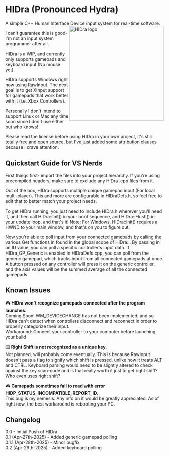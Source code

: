 # HIDra (Pronounced Hydra) 
A simple C++ Human Interface Device input system for real-time software. <img src="https://spratley.github.io/Images/HIDra_Logo.png" alt="HIDra logo" width="300" align=right>

I can't guarantee this is good- I'm not an input system programmer after all.

HIDra is a WIP, and currently only supports gamepads and keyboard input (No mouse yet).

HIDra supports Windows right now using RawInput. The next goal is to get XInput support for gamepads that work better with it (i.e. Xbox Controllers).

Personally I don't intend to support Linux or Mac any time soon since I don't use either but who knows!

Please read the license before using HIDra in your own project, it's still totally free and open source, but I've just added some attribution clauses because I crave attention.

## Quickstart Guide for VS Nerds
First things first- import the files into your project hierarchy. If you're using precompiled headers, make sure to exclude any HIDra .cpp files from it.

Out of the box, HIDra supports multiple unique gamepad input (For local multi-player). This and more are configurable in HIDraDefs.h, so feel free to edit that to better match your project needs.

To get HIDra running, you just need to include HIDra.h wherever you'll need it, and then call HIDra::Init() in your boot sequence, and HIDra::Flush() in your update loop, and that's it! Note: For Windows, HIDra::Init() requires a HWND to your main window, and that's on you to figure out.

Now you're able to poll input from your connected gamepads by calling the various Get functions in found in the global scope of HIDra::. By passing in an ID value, you can poll a specific controller's input data. If HIDra_GP_Generic is enabled in HIDraDefs.cpp, you can poll from the generic gamepad, which tracks input from all connected gamepads at once. A button pressed on any controller will press it on the generic controller, and the axis values will be the summed average of all the connected gamepads.

## Known Issues
🎮 **HIDra won't recognize gamepads connected after the program launches.**\
Coming Soon! WM_DEVICECHANGE has not been implemented, and so HIDra can't detect when controllers disconnect and reconnect in order to properly categorize their input.\
Workaround: Connect your controller to your computer before launching your build

⌨️ **Right Shift is not recognized as a unique key.**\
Not planned, will probably come eventually. This is because RawInput doesn't pass a flag to signify which shift is pressed, unlike how it treats ALT and CTRL. Keyboard parsing would need to be slightly altered to check against the key scan-code and is that really worth it just to get right shift? Who even uses right shift?

🎮 **Gamepads sometimes fail to read with error HIDP_STATUS_INCOMPATIBLE_REPORT_ID.**\
This bug is my nemesis. Any info on it would be greatly appreciated. As of right now, the best workaround is rebooting your PC.

## Changelog
0.0 - Initial Push of HIDra\
0.1 (Apr-27th-2025) - Added generic gamepad polling\
0.1.1 (Apr-28th-2025) - Minor bugfix\
0.2 (Apr-29th-2025) - Added keyboard polling
